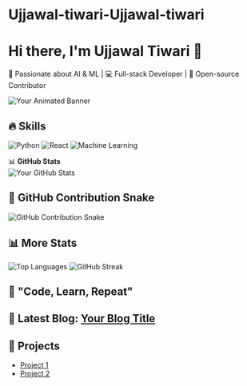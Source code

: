 # Ujjawal-tiwari-Ujjawal-tiwari
# Hi there, I'm Ujjawal Tiwari 👋

🚀 Passionate about AI & ML | 💻 Full-stack Developer | 🎨 Open-source Contributor

![Your Animated Banner](https://your-image-url.com/banner.gif)

## 🔥 Skills
![Python](https://img.shields.io/badge/-Python-blue?style=flat&logo=python) ![React](https://img.shields.io/badge/-React-blue?style=flat&logo=react) ![Machine Learning](https://img.shields.io/badge/-Machine%20Learning-yellow?style=flat)

📊 **GitHub Stats**  
![Your GitHub Stats](https://github-readme-stats.vercel.app/api?username=Ujjawal-tiwari&show_icons=true&theme=radical)

## 🐍 GitHub Contribution Snake
![GitHub Contribution Snake](https://github.com/Ujjawal-tiwari/Ujjawal-tiwari/blob/output/github-contribution-grid-snake.svg)

## 📊 More Stats
![Top Languages](https://github-readme-stats.vercel.app/api/top-langs/?username=Ujjawal-tiwari&layout=compact)
![GitHub Streak](https://github-readme-streak-stats.herokuapp.com/?user=Ujjawal-tiwari&theme=dark)

## 🎯 "Code, Learn, Repeat"

## 📝 Latest Blog: [Your Blog Title](https://yourblog.com)

## 📂 Projects
- [Project 1](https://github.com/Ujjawal-tiwari/project1)
- [Project 2](https://github.com/Ujjawal-tiwari/project2)
